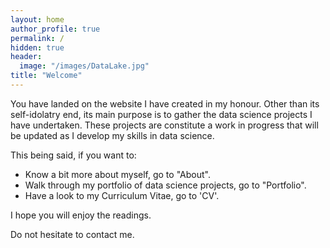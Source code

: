```yaml
---
layout: home
author_profile: true
permalink: /
hidden: true
header:
  image: "/images/DataLake.jpg"
title: "Welcome"
---
```


You have landed on the website I have created in my honour. Other than its self-idolatry end, its main purpose is to gather the data science projects I have undertaken. These projects are constitute a work in progress that will be updated as I develop my skills in data science.

This being said, if you want to:
* Know a bit more about myself, go to "About".
* Walk through my portfolio of data science projects, go to "Portfolio".
* Have a look to my Curriculum Vitae, go to 'CV'.

I hope you will enjoy the readings.

Do not hesitate to contact me.
